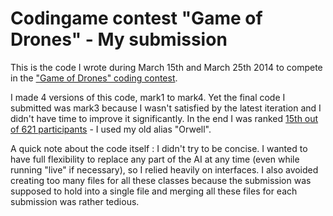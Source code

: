 Codingame contest "Game of Drones" - My submission
==================================================

This is the code I wrote during March 15th and March 25th 2014 to compete in the ["Game of Drones" coding contest](http://www.codingame.com/cg/?target=language&id=2#!challenge:parrot). 

I made 4 versions of this code, mark1 to mark4. Yet the final code I submitted was mark3 because I wasn't satisfied by the latest iteration and I didn't have time to improve it significantly. In the end I was ranked [15th out of 621 participants](http://www.codingame.com/cg/#!ranking:parrot) - I used my old alias "Orwell".

A quick note about the code itself : I didn't try to be concise. I wanted to have full flexibility to replace any part of the AI at any time (even while running "live" if necessary), so I relied heavily on interfaces. I also avoided creating too many files for all these classes because the submission was supposed to hold into a single file and merging all these files for each submission was rather tedious.

